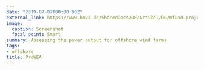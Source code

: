```yaml
---
date: "2019-07-07T00:00:00Z"
external_link: https://www.bmvi.de/SharedDocs/DE/Artikel/DG/mfund-projekte/leistungsabgabe-von-offshore-windenergieanlagen-prowea.html
image:
  caption: Screenshot
  focal_point: Smart
summary: Assessing the power output for offshore wind farms
tags:
- offshore
title: ProWEA
---
```

